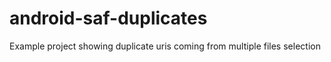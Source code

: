 # android-saf-duplicates
Example project showing duplicate uris coming from multiple files selection
